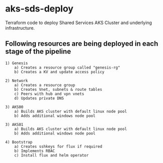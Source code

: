 # aks-sds-deploy
Terraform code to deploy Shared Services AKS Cluster and underlying infrastructure.

## Following resources are being deployed in each stage of the pipeline

    1) Genesis
        a) Creates a resource group called "genesis-rg"
        b) Creates a KV and update access policy
        
    2) Network
        a) Creates a resource group
        b) Creates Vnet, subnets & route tables
        c) Peers with hub and vpn vnets
        d) Updates private DNS
        
    3) AKS00
        a) Builds AKS cluster with default linux node pool
        b) Adds additional windows node pool

    3) AKS01
        a) Builds AKS cluster with default linux node pool
        b) Adds additional windows node pool
        
    4) Bootstrap
        a) Creates sshkeys for flux if required
        b) Implements RBAC
        c) Install flux and helm operator
        
        
